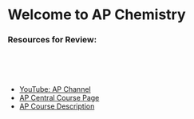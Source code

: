 <html>
     <head>
          <meta charset = "utf-8">
          <style>
               .pageText {
                    position: relative;
                    left:-12%;
               }
               #chemSubtitle {
                    top: 100px;
               }
          </style>
     </head>
     <body>
          <div class="pageText">
               <h1 id="chemTitle">Welcome to AP Chemistry</h1>
               <h3 id="chemSubtitle">Resources for Review:</h3>
               <p><br><br><br></p>
               <ul>
                    <li><a target="-blank" href="https://www.youtube.com/playlist?list=PLoGgviqq4845Sy3UfnNh_PljzAptMR7MQ">YouTube: AP Channel</a></li>
                    <li><a target="-blank" href="https://apcentral.collegeboard.org/courses/ap-chemistry?course=ap-chemistry">AP Central Course Page</a></li>
                    <li><a target="-blank" href="https://apcentral.collegeboard.org/pdf/ap-chemistry-course-and-exam-description-0.pdf?course=ap-chemistry">AP Course Description</a></li>
               </ul>
               <p><br><br><br><br><br><br><br><br><br><br><br><br></p>
          </div>
     </body>
</html>